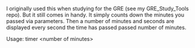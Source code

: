 I originally used this when studying for the GRE (see my GRE_Study_Tools repo). But it still comes in handy. It simply counts down the minutes you passed via parameters. Then a number of minutes and seconds are displayed every second the time has passed passed number of minutes.

Usage: timer \<number of minutes\>
